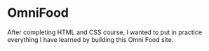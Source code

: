# OmniFood
After completing HTML and CSS course, I wanted to put in practice everything I have learned by building this Omni Food site.
